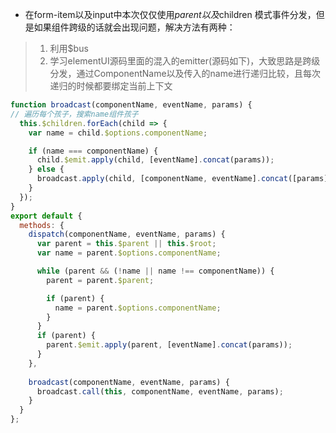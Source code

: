 * 在form-item以及input中本次仅仅使用$parent以及$children 模式事件分发，但是如果组件跨级的话就会出现问题，解决方法有两种：

> 1. 利用$bus
> 2. 学习elementUI源码里面的混入的emitter(源码如下)，大致思路是跨级分发，通过ComponentName以及传入的name进行递归比较，且每次递归的时候都要绑定当前上下文

```js
function broadcast(componentName, eventName, params) {
// 遍历每个孩子，搜索name组件孩子
  this.$children.forEach(child => {
    var name = child.$options.componentName;

    if (name === componentName) {
      child.$emit.apply(child, [eventName].concat(params));
    } else {
      broadcast.apply(child, [componentName, eventName].concat([params]));
    }
  });
}
export default {
  methods: {
    dispatch(componentName, eventName, params) {
      var parent = this.$parent || this.$root;
      var name = parent.$options.componentName;

      while (parent && (!name || name !== componentName)) {
        parent = parent.$parent;

        if (parent) {
          name = parent.$options.componentName;
        }
      }
      if (parent) {
        parent.$emit.apply(parent, [eventName].concat(params));
      }
    },
    
    broadcast(componentName, eventName, params) {
      broadcast.call(this, componentName, eventName, params);
    }
  }
};

```